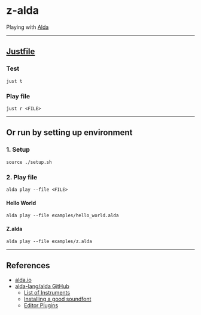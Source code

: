 # z-alda

Playing with [Alda](https://alda.io/)

---

## [Justfile](https://just.systems/man/en/)

### Test

```console
just t
```

### Play file

```console
just r <FILE>
```

---

## Or run by setting up environment

### 1. Setup

```console
source ./setup.sh
```

### 2. Play file

```console
alda play --file <FILE>
```

#### Hello World

```console
alda play --file examples/hello_world.alda
```

#### Z.alda

```console
alda play --file examples/z.alda
```

---

## References

-   [alda.io](https://alda.io/)
-   [alda-lang/alda GitHub](https://github.com/alda-lang/alda)
    -   [List of Instruments](https://github.com/alda-lang/alda/blob/master/doc/list-of-instruments.md)
    -   [Installing a good soundfont](https://github.com/alda-lang/alda/blob/master/doc/installing-a-good-soundfont.md)
    -   [Editor Plugins](https://github.com/alda-lang/alda/blob/master/doc/editor-plugins.md)

